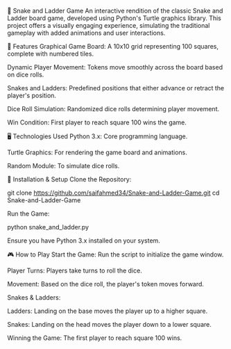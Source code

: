 🎲 Snake and Ladder Game
An interactive rendition of the classic Snake and Ladder board game, developed using Python's Turtle graphics library. This project offers a visually engaging experience, simulating the traditional gameplay with added animations and user interactions.

📌 Features
Graphical Game Board: A 10x10 grid representing 100 squares, complete with numbered tiles.

Dynamic Player Movement: Tokens move smoothly across the board based on dice rolls.

Snakes and Ladders: Predefined positions that either advance or retract the player's position.

Dice Roll Simulation: Randomized dice rolls determining player movement.

Win Condition: First player to reach square 100 wins the game.

🖥️ Technologies Used
Python 3.x: Core programming language.

Turtle Graphics: For rendering the game board and animations.

Random Module: To simulate dice rolls.


🚀 Installation & Setup
Clone the Repository:

git clone https://github.com/saifahmed34/Snake-and-Ladder-Game.git
cd Snake-and-Ladder-Game

Run the Game:

python snake_and_ladder.py

Ensure you have Python 3.x installed on your system.

🎮 How to Play
Start the Game: Run the script to initialize the game window.

Player Turns: Players take turns to roll the dice.

Movement: Based on the dice roll, the player's token moves forward.

Snakes & Ladders:

Ladders: Landing on the base moves the player up to a higher square.

Snakes: Landing on the head moves the player down to a lower square.

Winning the Game: The first player to reach square 100 wins.
